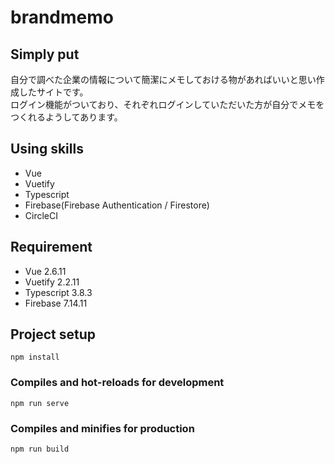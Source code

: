 # brandmemo  
  
## Simply put  
  
自分で調べた企業の情報について簡潔にメモしておける物があればいいと思い作成したサイトです。  
ログイン機能がついており、それぞれログインしていただいた方が自分でメモをつくれるようしてあります。  
  
## Using skills  
- Vue  
- Vuetify  
- Typescript  
- Firebase(Firebase Authentication / Firestore)  
- CircleCI  

## Requirement  
- Vue 2.6.11  
- Vuetify 2.2.11  
- Typescript 3.8.3  
- Firebase 7.14.11  

## Project setup  
```  
npm install  
```  
### Compiles and hot-reloads for development  
```  
npm run serve  
```  
### Compiles and minifies for production  
```  
npm run build  
```  
